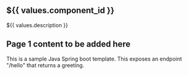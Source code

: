 ## ${{ values.component_id }}

${{ values.description }}

## Page 1 content to be added here
This is a sample Java Spring boot template. This exposes an endpoint "/hello" that returns a greeting.
